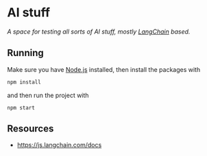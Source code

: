 # AI stuff

_A space for testing all sorts of AI stuff, mostly [LangChain](https://github.com/hwchase17/langchain) based._

## Running

Make sure you have [Node.js](https://nodejs.org/en) installed, then install the packages with

```sh
npm install
```

and then run the project with

```
npm start
```

## Resources

- https://js.langchain.com/docs
